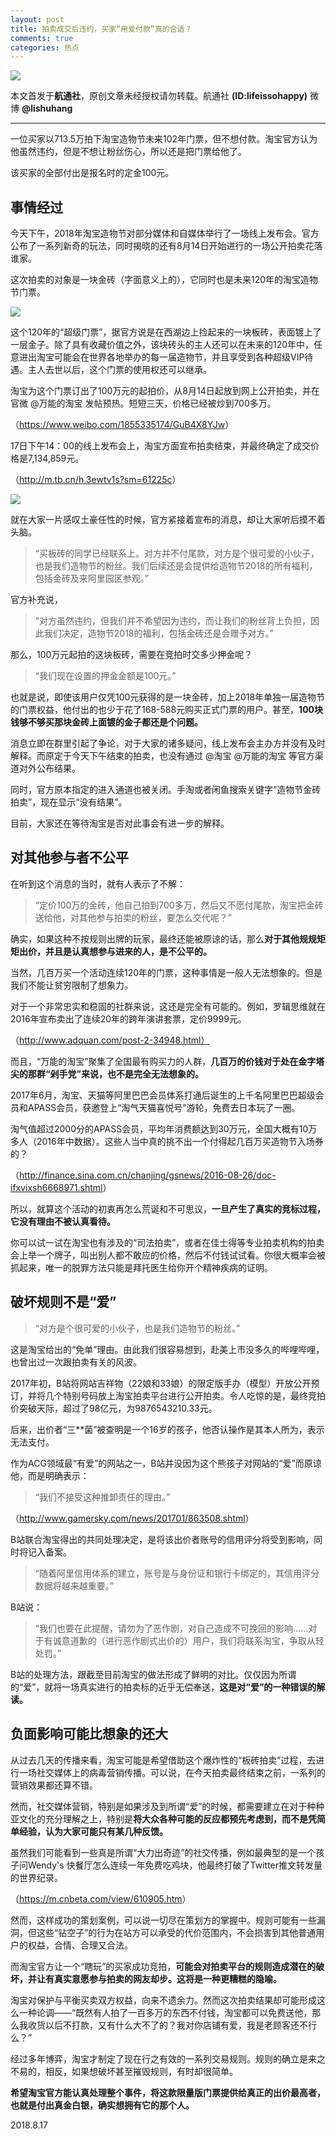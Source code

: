 ```yaml
---
layout: post
title: 拍卖成交后违约，买家“用爱付款”真的合适？
comments: true
categories: 热点
---
```


![](http://ww1.sinaimg.cn/large/4b91f9d5gy1fu84gnea89j20jg0b44h9.jpg)

本文首发于**航通社**，原创文章未经授权请勿转载。航通社 **(ID:lifeissohappy)** 微博 **@lishuhang**

---

一位买家以713.5万拍下淘宝造物节未来102年门票，但不想付款。淘宝官方认为他虽然违约，但是不想让粉丝伤心，所以还是把门票给他了。

该买家的全部付出是报名时的定金100元。

## 事情经过

今天下午，2018年淘宝造物节对部分媒体和自媒体举行了一场线上发布会。官方公布了一系列新奇的玩法，同时揭晓的还有8月14日开始进行的一场公开拍卖花落谁家。

这次拍卖的对象是一块金砖（字面意义上的），它同时也是未来120年的淘宝造物节门票。

![](https://img.huxiucdn.com/moment/201808/17/162517730103.jpg)

这个120年的“超级门票”，据官方说是在西湖边上捡起来的一块板砖，表面镀上了一层金子。除了具有收藏价值之外，该块砖头的主人还可以在未来的120年中，任意进出淘宝可能会在世界各地举办的每一届造物节，并且享受到各种超级VIP待遇。主人去世以后，这个门票的使用权还可以继承。

淘宝为这个门票订出了100万元的起拍价，从8月14日起放到网上公开拍卖，并在官微 @万能的淘宝 发帖预热。短短三天，价格已经被炒到700多万。

（<https://www.weibo.com/1855335174/GuB4X8YJw>）

17日下午14：00的线上发布会上，淘宝方面宣布拍卖结束，并最终确定了成交价格是7,134,859元。

（<http://m.tb.cn/h.3ewtv1s?sm=61225c>）

![](https://img.huxiucdn.com/moment/201808/17/162517098618.jpg)

就在大家一片感叹土豪任性的时候，官方紧接着宣布的消息，却让大家听后摸不着头脑。

> “买板砖的同学已经联系上。对方并不付尾款，对方是个很可爱的小伙子，也是我们造物节的粉丝。我们后续还是会提供给造物节2018的所有福利，包括金砖及来阿里园区参观。”

官方补充说，

> “对方虽然违约，但我们并不希望因为违约，而让我们的粉丝背上负担，因此我们决定，造物节2018的福利，包括金砖还是会赠予对方。”

那么，100万元起拍的这块板砖，需要在竞拍时交多少押金呢？

> “我们现在设置的押金金额是100元。”

也就是说，即使该用户仅凭100元获得的是一块金砖，加上2018年单独一届造物节的门票权益，他付出的也少于花了168-588元购买正式门票的用户。甚至，**100块钱够不够买那块金砖上面镀的金子都还是个问题。**

消息立即在群里引起了争论，对于大家的诸多疑问，线上发布会主办方并没有及时解释。而原定于今天下午结束的拍卖，也没有通过 @淘宝 @万能的淘宝 等官方渠道对外公布结果。

同时，官方原本指定的进入通道也被关闭。手淘或者闲鱼搜索关键字“造物节金砖拍卖”，现在显示“没有结果”。

目前，大家还在等待淘宝是否对此事会有进一步的解释。

## 对其他参与者不公平

在听到这个消息的当时，就有人表示了不解：

> “定价100万的金砖，他自己拍到700多万，然后又不愿付尾款，淘宝把金砖送给他，对其他参与拍卖的粉丝，要怎么交代呢？”

确实，如果这种不按规则出牌的玩家，最终还能被原谅的话，那么**对于其他规规矩矩出价，并且是认真想参与进来的人，是不公平的。**

当然，几百万买一个活动连续120年的门票，这种事情是一般人无法想象的。但是我们不能让贫穷限制了想象力。

对于一个非常忠实和稳固的社群来说，这还是完全有可能的。例如，罗辑思维就在2016年宣布卖出了连续20年的跨年演讲套票，定价9999元。

（http://www.adquan.com/post-2-34948.html）

而且，“万能的淘宝”聚集了全国最有购买力的人群，**几百万的价钱对于处在金字塔尖的那群“剁手党”来说，也不是完全无法想象的。**

2017年6月，淘宝、天猫等阿里巴巴会员体系打通后诞生的上千名阿里巴巴超级会员和APASS会员，获邀登上“淘气天猫喜悦号”游轮，免费去日本玩了一圈。

淘气值超过2000分的APASS会员，平均年消费额达到30万元，全国大概有10万多人（2016年中数据）。这些人当中真的挑不出一个付得起几百万买造物节入场券的？

（<http://finance.sina.com.cn/chanjing/gsnews/2016-08-26/doc-ifxvixsh6668971.shtml>）

所以，就算这个活动的初衷再怎么荒诞和不可思议，**一旦产生了真实的竞标过程，它没有理由不被认真看待。**

你可以试一试在淘宝也有涉及的“司法拍卖”，或者在佳士得等专业拍卖机构的拍卖会上举一个牌子，叫出别人都不敢应的价格，然后不付钱试试看。你很大概率会被抓起来，唯一的脱罪方法只能是拜托医生给你开个精神疾病的证明。

## 破坏规则不是“爱”

> “对方是个很可爱的小伙子，也是我们造物节的粉丝。”

这是淘宝给出的“免单”理由。由此我们很容易想到，赴美上市没多久的哔哩哔哩，也曾出过一次跟拍卖有关的风波。

2017年初，B站将网站吉祥物（22娘和33娘）的限定版手办（模型）开放公开预订，并将几个特别号码放上淘宝拍卖平台进行公开拍卖。令人吃惊的是，最终竞拍价突破天际，超过了98亿元，为9876543210.33元。

后来，出价者“三**菌”被查明是一个16岁的孩子，他否认操作是其本人所为，表示无法支付。

作为ACG领域最“有爱”的网站之一，B站并没因为这个熊孩子对网站的“爱”而原谅他，而是明确表示：

> “我们不接受这种推卸责任的理由。”

（<http://www.gamersky.com/news/201701/863508.shtml>）

B站联合淘宝得出的共同处理决定，是将该出价者账号的信用评分将受到影响，同时将记入备案。

> “随着阿里信用体系的建立，账号是与身份证和银行卡绑定的，其信用评分数据将越来越重要。”

B站说：

> “我们也要在此提醒，请勿为了恶作剧，对自己造成不可挽回的影响……对于有诚意道歉的（进行恶作剧式出价的）用户，我们将联系淘宝，争取从轻处罚。”

B站的处理方法，跟截至目前淘宝的做法形成了鲜明的对比。仅仅因为所谓的“爱”，就将一场真实进行的拍卖标的近乎无偿奉送，**这是对“爱”的一种错误的解读。**

## 负面影响可能比想象的还大

从过去几天的传播来看，淘宝可能是希望借助这个爆炸性的“板砖拍卖”过程，去进行一场社交媒体上的病毒营销传播。可以说，在今天拍卖最终结束之前，一系列的营销效果都还算不错。

然而，社交媒体营销，特别是如果涉及到所谓“爱”的时候，都需要建立在对于种种亚文化的充分理解之上，特别是**将大众各种可能的反应都预先考虑到，而不是凭简单经验，认为大家可能只有某几种反馈。**

虽然我们可能看到一些真是所谓“大力出奇迹”的社交传播，例如最典型的是一个孩子问Wendy's 快餐厅怎么连续一年免费吃鸡块，他最终打破了Twitter推文转发量的世界纪录。

（<https://m.cnbeta.com/view/610905.htm>）

然而，这样成功的策划案例，可以说一切尽在策划方的掌握中。规则可能有一些漏洞，但这些“钻空子”的行为在站方可以承受的代价范围内，不会损害到其他普通用户的权益，合情、合理又合法。

而淘宝官方让一个“瞎玩”的买家成功竞拍，**可能会对拍卖平台的规则造成潜在的破坏，并让有真实意愿参与拍卖的网友却步。这将是一种更糟糕的隐喻。**

淘宝对保护与平衡买卖双方权益，向来不遗余力。然而这次拍卖结果却可能形成这么一种论调——“既然有人拍了一百多万的东西不付钱，淘宝都可以免费送他，那么我收货以后不打款，又有什么大不了的？我对你店铺有爱，我是老顾客还不行么？”

经过多年博弈，淘宝才制定了现在行之有效的一系列交易规则。规则的确立是来之不易的，相反，如果想破坏甚至摧毁规则，有时却很简单。

**希望淘宝官方能认真处理整个事件，将这款限量版门票提供给真正的出价最高者，也就是付出真金白银，确实想拥有它的那个人。**



2018.8.17
